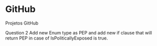 # GitHub
Projetos GitHub

Question 2
Add new Enum type as PEP and add new if clause that will return PEP in case of IsPoliticallyExposed is true.
